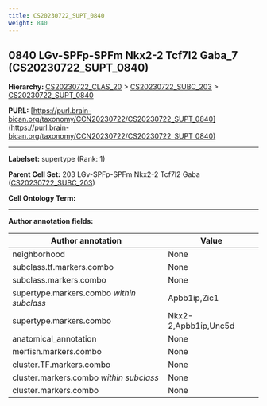 ```yaml
---
title: CS20230722_SUPT_0840
weight: 840
---
```

## 0840 LGv-SPFp-SPFm Nkx2-2 Tcf7l2 Gaba_7 (CS20230722_SUPT_0840)
<b>Hierarchy: </b>
[CS20230722_CLAS_20](../CS20230722_CLAS_20) >
[CS20230722_SUBC_203](../CS20230722_SUBC_203) >
[CS20230722_SUPT_0840](../CS20230722_SUPT_0840)

**PURL:** [https://purl.brain-bican.org/taxonomy/CCN20230722/CS20230722_SUPT_0840](https://purl.brain-bican.org/taxonomy/CCN20230722/CS20230722_SUPT_0840)

---


**Labelset:** supertype (Rank: 1)

**Parent Cell Set:** 203 LGv-SPFp-SPFm Nkx2-2 Tcf7l2 Gaba ([CS20230722_SUBC_203](../CS20230722_SUBC_203))



**Cell Ontology Term:** 

[MARKER GENES.]: #


---

[TRANSFERRED ANNOTATIONS.]: #


[AUTHOR ANNOTATION FIELDS.]: #


**Author annotation fields:**

| Author annotation | Value |
|-------------------|-------|
|neighborhood|None|
|subclass.tf.markers.combo|None|
|subclass.markers.combo|None|
|supertype.markers.combo _within subclass_|Apbb1ip,Zic1|
|supertype.markers.combo|Nkx2-2,Apbb1ip,Unc5d|
|anatomical_annotation|None|
|merfish.markers.combo|None|
|cluster.TF.markers.combo|None|
|cluster.markers.combo _within subclass_|None|
|cluster.markers.combo|None|
